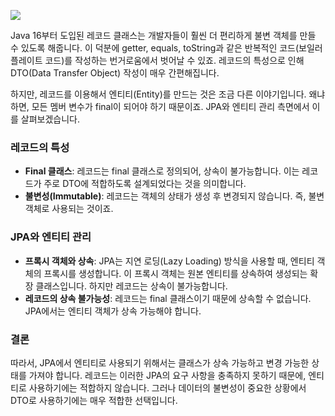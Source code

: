 ![](https://i.imgur.com/u25StgI.jpg)

Java 16부터 도입된 레코드 클래스는 개발자들이 훨씬 더 편리하게 불변 객체를 만들 수 있도록 해줍니다. 이 덕분에 getter, equals, toString과 같은 반복적인 코드(보일러플레이트 코드)를 작성하는 번거로움에서 벗어날 수 있죠. 레코드의 특성으로 인해 DTO(Data Transfer Object) 작성이 매우 간편해집니다.

하지만, 레코드를 이용해서 엔티티(Entity)를 만드는 것은 조금 다른 이야기입니다. 왜냐하면, 모든 멤버 변수가 final이 되어야 하기 때문이죠. JPA와 엔티티 관리 측면에서 이를 살펴보겠습니다.

### 레코드의 특성

- **Final 클래스**: 레코드는 final 클래스로 정의되어, 상속이 불가능합니다. 이는 레코드가 주로 DTO에 적합하도록 설계되었다는 것을 의미합니다.
- **불변성(Immutable)**: 레코드는 객체의 상태가 생성 후 변경되지 않습니다. 즉, 불변 객체로 사용되는 것이죠.

### JPA와 엔티티 관리

- **프록시 객체와 상속**: JPA는 지연 로딩(Lazy Loading) 방식을 사용할 때, 엔티티 객체의 프록시를 생성합니다. 이 프록시 객체는 원본 엔티티를 상속하여 생성되는 확장 클래스입니다. 하지만 레코드는 상속이 불가능합니다.
- **레코드의 상속 불가능성**: 레코드는 final 클래스이기 때문에 상속할 수 없습니다. JPA에서는 엔티티 객체가 상속 가능해야 합니다.

### 결론

따라서, JPA에서 엔티티로 사용되기 위해서는 클래스가 상속 가능하고 변경 가능한 상태를 가져야 합니다. 레코드는 이러한 JPA의 요구 사항을 충족하지 못하기 때문에, 엔티티로 사용하기에는 적합하지 않습니다. 그러나 데이터의 불변성이 중요한 상황에서 DTO로 사용하기에는 매우 적합한 선택입니다.